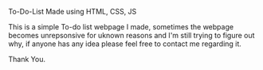 To-Do-List
Made using HTML, CSS, JS

This is a simple To-do list webpage I made, sometimes the webpage becomes unrepsonsive for uknown reasons and I'm still trying to figure out why, if anyone has any idea please feel free to contact me regarding it.

Thank You.
